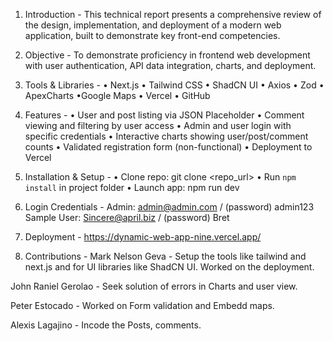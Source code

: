 1. Introduction -
  This technical report presents a comprehensive review of the design, implementation, and deployment of a modern web application, built to demonstrate key front-end competencies.

2. Objective -
  To demonstrate proficiency in frontend web development with user authentication, API data integration, charts, and deployment.

3. Tools & Libraries -
  • Next.js
  • Tailwind CSS
  • ShadCN UI
  • Axios
  • Zod
  • ApexCharts
  •Google Maps
  • Vercel
  • GitHub

4. Features -
  • User and post listing via JSON Placeholder
  • Comment viewing and filtering by user access
  • Admin and user login with specific credentials
  • Interactive charts showing user/post/comment counts
  • Validated registration form (non-functional)
  • Deployment to Vercel

5. Installation & Setup -
  • Clone repo: git clone <repo_url>
  • Run `npm install` in project folder
  • Launch app: npm run dev

6. Login Credentials -
  Admin: admin@admin.com / (password) admin123
  Sample User: Sincere@april.biz / (password) Bret

7. Deployment -
  https://dynamic-web-app-nine.vercel.app/

8. Contributions -
  Mark Nelson Geva   -	Setup the tools like tailwind and next.js and for UI libraries like ShadCN UI. Worked on the deployment.
 
  John Raniel Gerolao - Seek solution of errors in Charts and user view.
  
  Peter Estocado -	Worked on Form validation and Embedd maps.
  
  Alexis Lagajino -	Incode the Posts, comments.
  
